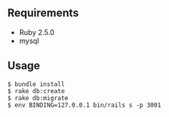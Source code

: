 ## Requirements
* Ruby 2.5.0
* mysql

## Usage

```
$ bundle install
$ rake db:create
$ rake db:migrate
$ env BINDING=127.0.0.1 bin/rails s -p 3001

```

